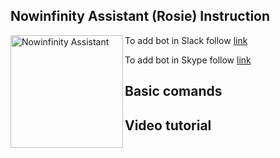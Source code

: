 
## Nowinfinity Assistant (Rosie) Instruction
<img align="left" alt="Nowinfinity Assistant" width="180" src="https://assistant.nowinfinity.com.au/content/png_tr.png">

To add bot in Slack follow [link](https://slack.com/oauth/authorize?scope=bot&client_id=37518842641.298378249092&redirect_uri=https://slack.botframework.com/Home/auth&state=nowinfinity_assistant)

To add bot in Skype follow [link](https://join.skype.com/bot/62516114-227c-436c-8e55-e7dcf50e7474)

   

## Basic comands

## Video tutorial
